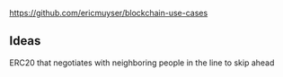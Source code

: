 

https://github.com/ericmuyser/blockchain-use-cases


## Ideas

ERC20 that negotiates with neighboring people in the line to skip ahead